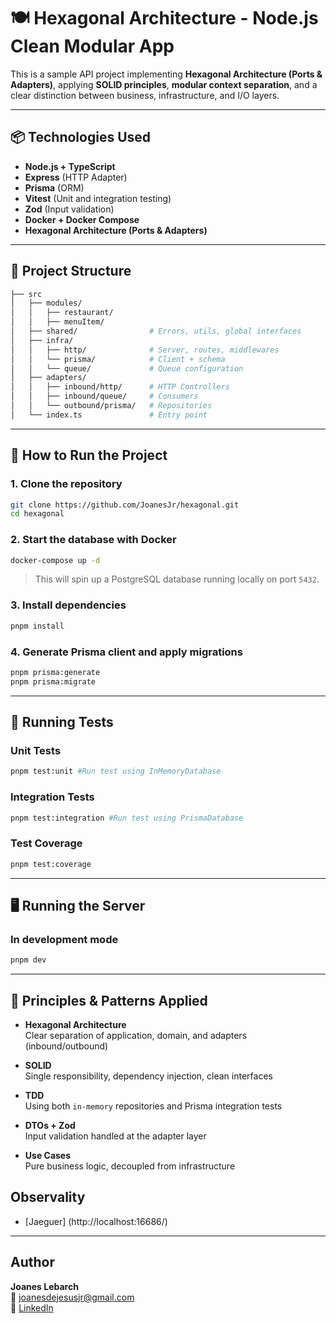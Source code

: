 # 🍽️ Hexagonal Architecture - Node.js Clean Modular App

This is a sample API project implementing **Hexagonal Architecture (Ports & Adapters)**, applying **SOLID principles**, **modular context separation**, and a clear distinction between business, infrastructure, and I/O layers.

---

## 📦 Technologies Used

- **Node.js + TypeScript**
- **Express** (HTTP Adapter)
- **Prisma** (ORM)
- **Vitest** (Unit and integration testing)
- **Zod** (Input validation)
- **Docker + Docker Compose**
- **Hexagonal Architecture (Ports & Adapters)**

---

## 🧱 Project Structure

```bash
├── src
│   ├── modules/
│   │   ├── restaurant/
│   │   ├── menuItem/
│   ├── shared/                # Errors, utils, global interfaces
│   ├── infra/
│   │   ├── http/              # Server, routes, middlewares
│   │   └── prisma/            # Client + schema
│   │   └── queue/             # Queue configuration
│   ├── adapters/
│   │   ├── inbound/http/      # HTTP Controllers
│   │   ├── inbound/queue/     # Consumers
│   │   └── outbound/prisma/   # Repositories
│   └── index.ts               # Entry point
```

---

## 🚀 How to Run the Project

### 1. Clone the repository

```bash
git clone https://github.com/JoanesJr/hexagonal.git
cd hexagonal
```

### 2. Start the database with Docker

```bash
docker-compose up -d
```

> This will spin up a PostgreSQL database running locally on port `5432`.

### 3. Install dependencies

```bash
pnpm install
```

### 4. Generate Prisma client and apply migrations

```bash
pnpm prisma:generate
pnpm prisma:migrate
```

---

## 🧪 Running Tests

### Unit Tests

```bash
pnpm test:unit #Run test using InMemoryDatabase
```

### Integration Tests

```bash
pnpm test:integration #Run test using PrismaDatabase
```

### Test Coverage

```bash
pnpm test:coverage
```

---

## 🖥️ Running the Server

### In development mode

```bash
pnpm dev
```

---

## 🧠 Principles & Patterns Applied

- **Hexagonal Architecture**  
  Clear separation of application, domain, and adapters (inbound/outbound)

- **SOLID**  
  Single responsibility, dependency injection, clean interfaces

- **TDD**  
  Using both `in-memory` repositories and Prisma integration tests

- **DTOs + Zod**  
  Input validation handled at the adapter layer

- **Use Cases**  
  Pure business logic, decoupled from infrastructure

## Observality
- [Jaeguer] (http://localhost:16686/)

---

## Author

**Joanes Lebarch**  
📧 joanesdejesusjr@gmail.com  
🔗 [LinkedIn](https://www.linkedin.com/in/joanesjr/)